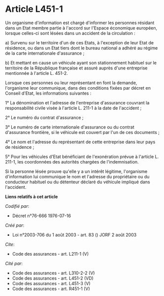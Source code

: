 # Article L451-1

Un organisme d'information est chargé d'informer les personnes résidant dans un Etat membre partie à l'accord sur l'Espace
économique européen, lorsque celles-ci sont lésées dans un accident de la circulation : 

a) Survenu sur le territoire d'un de ces Etats, à l'exception de leur Etat de résidence, ou dans un Etat tiers dont le bureau
national a adhéré au régime de la carte internationale d'assurance ; 

b) Et mettant en cause un véhicule ayant son stationnement habituel sur le territoire de la République française et assuré
auprès d'une entreprise mentionnée à l'article L. 451-2. 

Lorsque ces personnes ou leur représentant en font la demande, l'organisme leur communique, dans des conditions fixées par
décret en Conseil d'Etat, les informations suivantes : 

1° La dénomination et l'adresse de l'entreprise d'assurance couvrant la responsabilité civile visée à l'article L. 211-1 à la
date de l'accident ; 

2° Le numéro du contrat d'assurance ; 

3° Le numéro de carte internationale d'assurance ou du contrat d'assurance frontière, si le véhicule est couvert par l'un de
ces documents ; 

4° Le nom et l'adresse du représentant de cette entreprise dans leur pays de résidence ; 

5° Pour les véhicules d'Etat bénéficiant de l'exonération prévue à l'article L. 211-1, les coordonnées des autorités chargées
de l'indemnisation. 

Si la personne lésée prouve qu'elle y a un intérêt légitime, l'organisme d'information lui communique le nom et l'adresse du
propriétaire ou du conducteur habituel ou du détenteur déclaré du véhicule impliqué dans l'accident.

**Liens relatifs à cet article**

_Codifié par_:

  - Décret n°76-666 1976-07-16

_Créé par_:

  - Loi n°2003-706 du 1 août 2003 - art. 83 () JORF 2 août 2003

_Cite_:

  - Code des assurances - art. L211-1 (V)

_Cité par_:

  - Code des assurances - art. L310-2-2 (V)
  - Code des assurances - art. L451-2 (VD)
  - Code des assurances - art. L451-3 (V)
  - Code des assurances - art. R451-1 (V)
